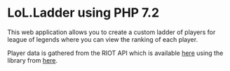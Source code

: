 # LoL.Ladder using PHP 7.2

This web application allows you to create a custom ladder of players for league of legends 
where you can view the ranking of each player.  

Player data is gathered from the RIOT API which is available [here](https://developer.riotgames.com/) using the library 
from [here](https://github.com/dolejska-daniel/riot-api#initializing-the-library).